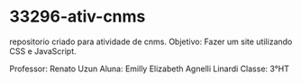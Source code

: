 # 33296-ativ-cnms
repositorio criado para atividade de cnms. 
Objetivo: Fazer um site utilizando CSS e JavaScript.

Professor: Renato Uzun
Aluna: Emilly Elizabeth Agnelli Linardi 
Classe: 3°HT
